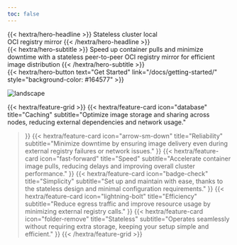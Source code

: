 ```yaml
---
toc: false
---
```


<div class="hx:mt-6 hx:mb-6">
{{< hextra/hero-headline >}}
  Stateless cluster local&nbsp;<br class="sm:hx-block hx-hidden" />OCI registry mirror
{{< /hextra/hero-headline >}}
</div>

<div class="hx:mb-12">
{{< hextra/hero-subtitle >}}
  Speed up container pulls and minimize downtime with a stateless peer-to-peer OCI registry mirror for efficient image distribution
{{< /hextra/hero-subtitle >}}
</div>

<div class="hx:mb-6">
{{< hextra/hero-button text="Get Started" link="/docs/getting-started/" style="background-color: #164577" >}}
</div>

![landscape](/images/overview.gif)

<div class="hx-mt-6"></div>

{{< hextra/feature-grid >}}
  {{< hextra/feature-card
    icon="database"
    title="Caching"
    subtitle="Optimize image storage and sharing across nodes, reducing external dependencies and network usage."
  >}}
  {{< hextra/feature-card
    icon="arrow-sm-down"
    title="Reliability"
    subtitle="Minimize downtime by ensuring image delivery even during external registry failures or network issues."
  >}}
  {{< hextra/feature-card
    icon="fast-forward"
    title="Speed"
    subtitle="Accelerate container image pulls, reducing delays and improving overall cluster performance."
  >}}
  {{< hextra/feature-card
    icon="badge-check"
    title="Simplicity"
    subtitle="Set up and maintain with ease, thanks to the stateless design and minimal configuration requirements."
  >}}
  {{< hextra/feature-card
    icon="lightning-bolt"
    title="Efficiency"
    subtitle="Reduce egress traffic and improve resource usage by minimizing external registry calls."
  >}}
  {{< hextra/feature-card
    icon="folder-remove"
    title="Stateless"
    subtitle="Operates seamlessly without requiring extra storage, keeping your setup simple and efficient."
  >}}
{{< /hextra/feature-grid >}}
